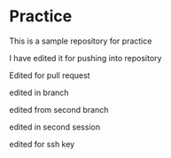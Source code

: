 # Practice
This is a sample repository for practice

I have edited it for pushing into repository

Edited for pull request

edited in branch 

edited from second branch

edited in second session

edited for ssh key
